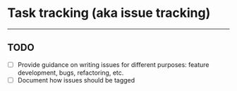 # Task tracking (aka issue tracking)

-----

## TODO

- [ ] Provide guidance on writing issues for different purposes: feature development, bugs, refactoring, etc.
- [ ] Document how issues should be tagged
